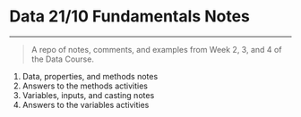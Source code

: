 # Data 21/10 Fundamentals Notes
---
>A repo of notes, comments, and examples from Week 2, 3, and 4 of the Data Course. 

1. Data, properties, and methods notes
2. Answers to the methods activities
3. Variables, inputs, and casting notes
4. Answers to the variables activities

